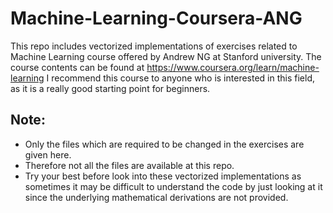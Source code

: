 # Machine-Learning-Coursera-ANG
This repo includes vectorized implementations of  exercises related to Machine Learning course offered by Andrew NG at Stanford university.
The course contents can be found at https://www.coursera.org/learn/machine-learning
I recommend this course to anyone who is interested in this field, as it is a really good starting point for beginners.

## Note:

  * Only the files which are required to be changed in the exercises  are given here.
  * Therefore not all the files are available at this repo.
  * Try your best before look into these vectorized implementations as sometimes it may be difficult to understand the code by just looking at it since the underlying mathematical derivations are not provided.
